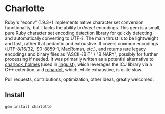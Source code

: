 Charlotte
=========

Ruby's "econv" (1.9.3+) implements native character set conversion functionality, but it lacks the ability to _detect_ encodings. This gem is a small, pure Ruby character set encoding detection library for quickly detecting and automatically converting to UTF-8.
The main thrust is to be lightweight and fast, rather that pedantic and exhaustive. It covers common encodings (UTF-8/16/32, ISO-8859-1, MacRoman, etc.), and returns rare legacy encodings and binary files as "ASCII-8BIT" / "BINARY", possibly for further processing if needed.
It was primarily written as a potential alternative to [charlock_holmes](https://github.com/brianmario/charlock_holmes) (used in [linguist](https:/github.com/github/linguist/)), which leverages the ICU library via a C++ extention, and [rchardet](https://github.com/jmhodges/rchardet), which, while exhaustive, is quite slow.

Pull requests, contributions, optimization, other ideas, greatly welcomed.

## Install
```sh
gem install charlotte
```
